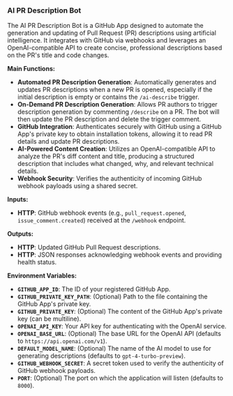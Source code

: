 ### AI PR Description Bot

The AI PR Description Bot is a GitHub App designed to automate the generation and updating of Pull Request (PR) descriptions using artificial intelligence. It integrates with GitHub via webhooks and leverages an OpenAI-compatible API to create concise, professional descriptions based on the PR's title and code changes.

**Main Functions:**

*   **Automated PR Description Generation**: Automatically generates and updates PR descriptions when a new PR is opened, especially if the initial description is empty or contains the `/ai-describe` trigger.
*   **On-Demand PR Description Generation**: Allows PR authors to trigger description generation by commenting `/describe` on a PR. The bot will then update the PR description and delete the trigger comment.
*   **GitHub Integration**: Authenticates securely with GitHub using a GitHub App's private key to obtain installation tokens, allowing it to read PR details and update PR descriptions.
*   **AI-Powered Content Creation**: Utilizes an OpenAI-compatible API to analyze the PR's diff content and title, producing a structured description that includes what changed, why, and relevant technical details.
*   **Webhook Security**: Verifies the authenticity of incoming GitHub webhook payloads using a shared secret.

**Inputs:**

*   **HTTP**: GitHub webhook events (e.g., `pull_request.opened`, `issue_comment.created`) received at the `/webhook` endpoint.

**Outputs:**

*   **HTTP**: Updated GitHub Pull Request descriptions.
*   **HTTP**: JSON responses acknowledging webhook events and providing health status.

**Environment Variables:**

*   **`GITHUB_APP_ID`**: The ID of your registered GitHub App.
*   **`GITHUB_PRIVATE_KEY_PATH`**: (Optional) Path to the file containing the GitHub App's private key.
*   **`GITHUB_PRIVATE_KEY`**: (Optional) The content of the GitHub App's private key (can be multiline).
*   **`OPENAI_API_KEY`**: Your API key for authenticating with the OpenAI service.
*   **`OPENAI_BASE_URL`**: (Optional) The base URL for the OpenAI API (defaults to `https://api.openai.com/v1`).
*   **`DEFAULT_MODEL_NAME`**: (Optional) The name of the AI model to use for generating descriptions (defaults to `gpt-4-turbo-preview`).
*   **`GITHUB_WEBHOOK_SECRET`**: A secret token used to verify the authenticity of GitHub webhook payloads.
*   **`PORT`**: (Optional) The port on which the application will listen (defaults to `8000`).